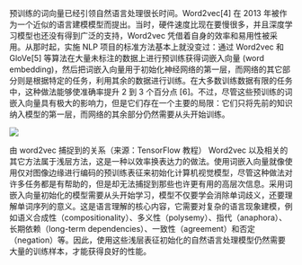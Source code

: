 预训练的词向量已经引领自然语言处理很长时间。Word2vec[4] 在 2013 年被作为一个近似的语言建模模型而提出。当时，硬件速度比现在要慢很多，并且深度学习模型也还没有得到广泛的支持，Word2vec 凭借着自身的效率和易用性被采用。从那时起，实施 NLP 项目的标准方法基本上就没变过：通过 Word2vec 和 GloVe[5] 等算法在大量未标注的数据上进行预训练获得词嵌入向量 (word embedding)，然后把词嵌入向量用于初始化神经网络的第一层，而网络的其它部分则是根据特定的任务，利用其余的数据进行训练。在大多数训练数据有限的任务中，这种做法能够使准确率提升 2 到 3 个百分点 [6]。不过，尽管这些预训练的词嵌入向量具有极大的影响力，但是它们存在一个主要的局限：它们只将先前的知识纳入模型的第一层，而网络的其余部分仍然需要从头开始训练。

![](https://ww1.sinaimg.cn/large/007rAy9hgy1fz3vrajfpbj30u00aldj6.jpg)

由 word2vec 捕捉到的关系（来源：TensorFlow 教程）
Word2vec 以及相关的其它方法属于浅层方法，这是一种以效率换表达力的做法。使用词嵌入向量就像使用仅对图像边缘进行编码的预训练表征来初始化计算机视觉模型，尽管这种做法对许多任务都是有帮助的，但是却无法捕捉到那些也许更有用的高层次信息。采用词嵌入向量初始化的模型需要从头开始学习，模型不仅要学会消除单词歧义，还要理解单词序列的意义。这是语言理解的核心内容，它需要对复杂的语言现象建模，例如语义合成性（compositionality）、多义性（polysemy）、指代（anaphora）、长期依赖（long-term dependencies）、一致性（agreement）和否定（negation）等。因此，使用这些浅层表征初始化的自然语言处理模型仍然需要大量的训练样本，才能获得良好的性能。
